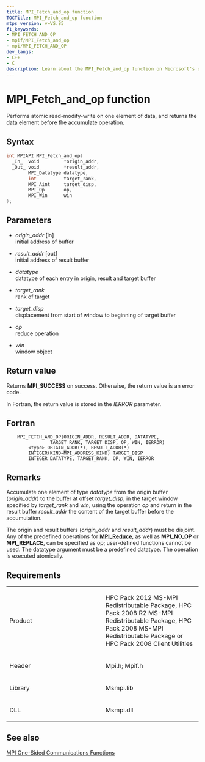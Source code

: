 ```yaml
---
title: MPI_Fetch_and_op function
TOCTitle: MPI_Fetch_and_op function
mtps_version: v=VS.85
f1_keywords:
- MPI_FETCH_AND_OP
- mpif/MPI_Fetch_and_op
- mpi/MPI_FETCH_AND_OP
dev_langs:
- C++
- C
description: Learn about the MPI_Fetch_and_op function on Microsoft's official site. Understand its syntax, parameters, return values, and usage in atomic read-modify-write operations.
---
```


# MPI\_Fetch\_and\_op function

Performs atomic read-modify-write on one element of data, and returns the data element before the accumulate operation.

## Syntax

``` c++
int MPIAPI MPI_Fetch_and_op(
  _In_  void         *origin_addr,
  _Out_ void         *result_addr,
        MPI_Datatype datatype,
        int          target_rank,
        MPI_Aint     target_disp,
        MPI_Op       op,
        MPI_Win      win
);
```

## Parameters

  - *origin\_addr* \[in\]  
    initial address of buffer

  - *result\_addr* \[out\]  
    initial address of result buffer

  - *datatype*  
    datatype of each entry in origin, result and target buffer

  - *target\_rank*  
    rank of target

  - *target\_disp*  
    displacement from start of window to beginning of target buffer

  - *op*  
    reduce operation

  - *win*  
    window object

## Return value

Returns **MPI\_SUCCESS** on success. Otherwise, the return value is an error code.

In Fortran, the return value is stored in the *IERROR* parameter.

## Fortran

``` FORTRAN
    MPI_FETCH_AND_OP(ORIGIN_ADDR, RESULT_ADDR, DATATYPE,
                TARGET_RANK, TARGET_DISP, OP, WIN, IERROR)
        <type> ORIGIN_ADDR(*), RESULT_ADDR(*)
        INTEGER(KIND=MPI_ADDRESS_KIND) TARGET_DISP
        INTEGER DATATYPE, TARGET_RANK, OP, WIN, IERROR
```

## Remarks

Accumulate one element of type *datatype* from the origin buffer (*origin_addr*) to the buffer at offset *target_disp*, in the target window specified by *target_rank* and *win*, using the operation *op* and return in the result buffer *result_addr* the content of the target buffer before the accumulation.

The origin and result buffers (*origin_addr* and *result_addr*) must be disjoint. Any of the predefined operations for [**MPI\_Reduce**](mpi-reduce-function.md), as well as **MPI\_NO\_OP** or **MPI\_REPLACE**, can be specified as op; user-defined functions cannot be used. The datatype argument must be a predefined datatype. The operation is executed atomically.

## Requirements

<table>
<colgroup>
<col style="width: 50%" />
<col style="width: 50%" />
</colgroup>
<tbody>
<tr class="odd">
<td><p>Product</p></td>
<td><p>HPC Pack 2012 MS-MPI Redistributable Package, HPC Pack 2008 R2 MS-MPI Redistributable Package, HPC Pack 2008 MS-MPI Redistributable Package or HPC Pack 2008 Client Utilities</p></td>
</tr>
<tr class="even">
<td><p>Header</p></td>
<td>Mpi.h;
Mpif.h</td>
</tr>
<tr class="odd">
<td><p>Library</p></td>
<td>Msmpi.lib</td>
</tr>
<tr class="even">
<td><p>DLL</p></td>
<td>Msmpi.dll</td>
</tr>
</tbody>
</table>


## See also

[MPI One-Sided Communications Functions](mpi-one-sided-communications-functions.md)


